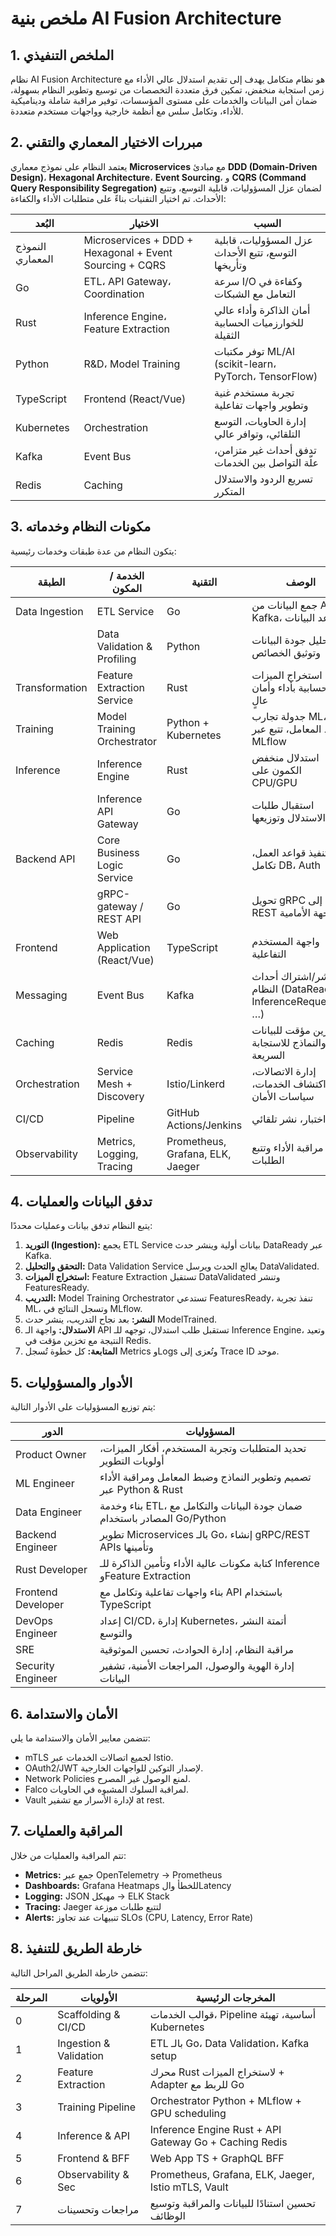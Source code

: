 
# ملخص بنية AI Fusion Architecture

## 1. الملخص التنفيذي

نظام AI Fusion Architecture هو نظام متكامل يهدف إلى تقديم استدلال عالي الأداء مع زمن استجابة منخفض، تمكين فرق متعددة التخصصات من توسيع وتطوير النظام بسهولة، ضمان أمن البيانات والخدمات على مستوى المؤسسات، توفير مراقبة شاملة وديناميكية للأداء، وتكامل سلس مع أنظمة خارجية وواجهات مستخدم متعددة.

## 2. مبررات الاختيار المعماري والتقني

يعتمد النظام على نموذج معماري **Microservices** مع مبادئ **DDD (Domain-Driven Design)**، **Hexagonal Architecture**، **Event Sourcing**، و **CQRS (Command Query Responsibility Segregation)** لضمان عزل المسؤوليات، قابلية التوسع، وتتبع الأحداث. تم اختيار التقنيات بناءً على متطلبات الأداء والكفاءة:

| البُعد         | الاختيار                                        | السبب                                                              |
|---------------|-------------------------------------------------|---------------------------------------------------------------------|
| النموذج المعماري | Microservices + DDD + Hexagonal + Event Sourcing + CQRS | عزل المسؤوليات، قابلية التوسع، تتبع الأحداث وتأريخها             |
| Go            | ETL، API Gateway، Coordination                  | سرعة I/O وكفاءة في التعامل مع الشبكات                               |
| Rust          | Inference Engine، Feature Extraction            | أمان الذاكرة وأداء عالي للخوارزميات الحسابية الثقيلة                |
| Python        | R&D، Model Training                             | توفر مكتبات ML/AI (scikit-learn، PyTorch، TensorFlow)             |
| TypeScript    | Frontend (React/Vue)                            | تجربة مستخدم غنية وتطوير واجهات تفاعلية                             |
| Kubernetes    | Orchestration                                   | إدارة الحاويات، التوسع التلقائي، وتوافر عالي                        |
| Kafka         | Event Bus                                       | تدفق أحداث غير متزامن، علّة التواصل بين الخدمات                     |
| Redis         | Caching                                         | تسريع الردود والاستدلال المتكرر                                     |

## 3. مكونات النظام وخدماته

يتكون النظام من عدة طبقات وخدمات رئيسية:

| الطبقة          | الخدمة / المكون               | التقنية           | الوصف                                                              |
|-----------------|-------------------------------|-------------------|--------------------------------------------------------------------|
| Data Ingestion  | ETL Service                   | Go                | جمع البيانات من APIs، Kafka، قواعد البيانات                       |
|                 | Data Validation & Profiling   | Python            | تحليل جودة البيانات وتوثيق الخصائص                                |
| Transformation  | Feature Extraction Service    | Rust              | استخراج الميزات الحسابية بأداء وأمان عالٍ                         |
| Training        | Model Training Orchestrator   | Python + Kubernetes | جدولة تجارب ML، ضبط المعامل، تتبع عبر MLflow                      |
| Inference       | Inference Engine              | Rust              | استدلال منخفض الكمون على CPU/GPU                                   |
|                 | Inference API Gateway         | Go                | استقبال طلبات الاستدلال وتوزيعها                                   |
| Backend API     | Core Business Logic Service   | Go                | تنفيذ قواعد العمل، تكامل DB، Auth                                 |
|                 | gRPC-gateway / REST API       | Go                | تحويل gRPC إلى REST للواجهة الأمامية                               |
| Frontend        | Web Application (React/Vue)   | TypeScript        | واجهة المستخدم التفاعلية                                           |
| Messaging       | Event Bus                     | Kafka             | نشر/اشتراك أحداث النظام (DataReady, InferenceRequested, …)       |
| Caching         | Redis                         | Redis             | تخزين مؤقت للبيانات والنماذج للاستجابة السريعة                     |
| Orchestration   | Service Mesh + Discovery      | Istio/Linkerd     | إدارة الاتصالات، اكتشاف الخدمات، سياسات الأمان                     |
| CI/CD           | Pipeline                      | GitHub Actions/Jenkins | بناء، اختبار، نشر تلقائي                                          |
| Observability   | Metrics, Logging, Tracing     | Prometheus, Grafana, ELK, Jaeger | مراقبة الأداء وتتبع الطلبات                                       |

## 4. تدفق البيانات والعمليات

يتبع النظام تدفق بيانات وعمليات محددًا:

1.  **التوريد (Ingestion):** يجمع ETL Service بيانات أولية وينشر حدث DataReady عبر Kafka.
2.  **التحقق والتحليل:** Data Validation Service يعالج الحدث ويرسل DataValidated.
3.  **استخراج الميزات:** Feature Extraction تستقبل DataValidated وتنشر FeaturesReady.
4.  **التدريب:** Model Training Orchestrator تستدعي FeaturesReady، تنفذ تجربة ML، وتسجل النتائج في MLflow.
5.  **النشر:** بعد نجاح التدريب، ينشر حدث ModelTrained.
6.  **الاستدلال:** واجهة الـ API تستقبل طلب استدلال، توجهه للـ Inference Engine، وتعيد النتيجة مع تخزين مؤقت في Redis.
7.  **المتابعة:** كل خطوة تُسجل Metrics وLogs وتُعزى إلى Trace ID موحد.

## 5. الأدوار والمسؤوليات

يتم توزيع المسؤوليات على الأدوار التالية:

| الدور             | المسؤوليات                                                                                             |
|------------------|---------------------------------------------------------------------------------------------------------|
| Product Owner    | تحديد المتطلبات وتجربة المستخدم، أفكار الميزات، أولويات التطوير                                         |
| ML Engineer      | تصميم وتطوير النماذج وضبط المعامل ومراقبة الأداء عبر Python & Rust                                     |
| Data Engineer    | بناء وخدمة ETL، ضمان جودة البيانات والتكامل مع المصادر باستخدام Go/Python                               |
| Backend Engineer | تطوير Microservices بالـ Go، إنشاء gRPC/REST APIs وتأمينها                                             |
| Rust Developer   | كتابة مكونات عالية الأداء وتأمين الذاكرة للـ Inference وFeature Extraction                             |
| Frontend Developer | بناء واجهات تفاعلية وتكامل مع API باستخدام TypeScript                                                  |
| DevOps Engineer  | إعداد CI/CD، إدارة Kubernetes، أتمتة النشر والتوسع                                                     |
| SRE              | مراقبة النظام، إدارة الحوادث، تحسين الموثوقية                                                          |
| Security Engineer| إدارة الهوية والوصول، المراجعات الأمنية، تشفير البيانات                                                |

## 6. الأمان والاستدامة

تتضمن معايير الأمان والاستدامة ما يلي:

-   mTLS لجميع اتصالات الخدمات عبر Istio.
-   OAuth2/JWT لإصدار التوكين للواجهات الخارجية.
-   Network Policies لمنع الوصول غير المصرح.
-   Falco لمراقبة السلوك المشبوه في الحاويات.
-   Vault لإدارة الأسرار مع تشفير at rest.

## 7. المراقبة والعمليات

تتم المراقبة والعمليات من خلال:

-   **Metrics:** جمع عبر OpenTelemetry → Prometheus
-   **Dashboards:** Grafana Heatmaps للخطأ والLatency
-   **Logging:** JSON مهيكل → ELK Stack
-   **Tracing:** Jaeger لتتبع طلبات موزعة
-   **Alerts:** تنبيهات عند تجاوز SLOs (CPU, Latency, Error Rate)

## 8. خارطة الطريق للتنفيذ

تتضمن خارطة الطريق المراحل التالية:

| المرحلة | الأولويات                      | المخرجات الرئيسية                                                              |
|---------|---------------------------------|--------------------------------------------------------------------------------|
| 0       | Scaffolding & CI/CD             | قوالب الخدمات، Pipeline أساسية، تهيئة Kubernetes                               |
| 1       | Ingestion & Validation          | ETL بالـ Go، Data Validation، Kafka setup                                      |
| 2       | Feature Extraction              | محرك Rust لاستخراج الميزات + Adapter للربط مع Go                              |
| 3       | Training Pipeline               | Orchestrator Python + MLflow + GPU scheduling                                  |
| 4       | Inference & API                 | Inference Engine Rust + API Gateway Go + Caching Redis                         |
| 5       | Frontend & BFF                  | Web App TS + GraphQL BFF                                                       |
| 6       | Observability & Sec             | Prometheus, Grafana, ELK, Jaeger, Istio mTLS, Vault                            |
| 7       | مراجعات وتحسينات               | تحسين استنادًا للبيانات والمراقبة وتوسيع الوظائف                               |


